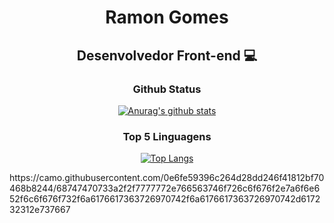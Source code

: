 <div align="center">

<h1>Ramon Gomes</h1>

## Desenvolvedor Front-end 💻

### Github Status
[![Anurag's github stats](https://github-readme-stats.vercel.app/api?username=Rahgomes&hide=prs,contribs&show_icons=true&theme=algolia&hide_title=true)](https://github.com/Rahgomes/github-readme-stats)

### Top 5 Linguagens
[![Top Langs](https://github-readme-stats.vercel.app/api/top-langs/?username=Rahgomes&show_icons=true&theme=algolia&langs_count=5&card_width=500&hide_title=true)](https://github.com/Rahgomes/github-readme-stats)

</div>
https://camo.githubusercontent.com/0e6fe59396c264d28dd246f41812bf70468b8244/68747470733a2f2f7777772e766563746f726c6f676f2e7a6f6e652f6c6f676f732f6a6176617363726970742f6a6176617363726970742d617232312e737667
